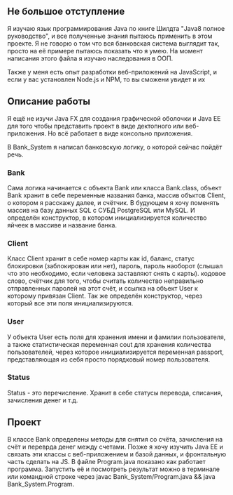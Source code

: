 ## Не большое отступление
Я изучаю язык программирования Java по книге Шилдта "Java8 полное руководство", и все полученные знания пытаюсь применить в этом проекте. Я не говорю о том что вся банковская система выглядит так, просто на её примере пытаюсь показать что я умею. На момент написания этого файла я изучаю наследования в ООП.

Также у меня есть опыт разработки веб-приложений на JavaScript, и если у вас установлен Node.js и NPM, то вы сможени увидет и их

## Описание работы
Я ещё не изучи Java FX для создания графической оболочки и Java EE для того чтобы представить проект в виде дектопного или веб-приложения. Но всё работает в виде консольно приложения.

В Bank_System я написал банковскую логику, о которой сейчас пойдёт речь.

### Bank
Сама логика начинается с объекта Bank или класса Bank.class, объект Bank хранит в себе переменные названия банка, массив объктов Client, о котором я расскажу далее, и счётчик. В будующем я хочу поменять массив на базу данных SQL с СУБД PostgreSQL или MySQL. И определён конструктор, в котором инициализируется количество яйчеек в массиве и название банка.

### Client
Класс Client хранит в себе номер карты как id, баланс, статус блокировки (заблокирован или нет), пароль, пароль наоборот (слышал что это необходимо, если человека заставляют снять с карты). кодовое слово, счётчик для того, чтобы считать количество неправильно отправленных паролей на этот счёт, и ссылка на объект User к которому привязан Client. Так же определён конструктор, через который все эти поля инициализируются.

### User
У объекта User есть поля для хранения имени и фамилии пользователя, а также статистическая переменная cout для хранения количества пользователей, через которое инициализируется переменная passport, представляющая из себя просто порядковый номер пользователя.

### Status
Status - это перечисление. Хранит в себе статусы перевода, списания, зачисления денег и т.д.

## Проект
В классе Bank определены методы для снятия со счёта, зачисления на счёт и переврда денег между счетами. Позже я хочу изучить Java EE и связать эти классы с веб-приложением и базой данных, и фронтальную часть сделать на JS. В файле Program.java показано как работает программа. Запустить её и посмотреть результат можно в терминале или командной строке через javac Bank_System/Program.java && java Bank_System.Program.
